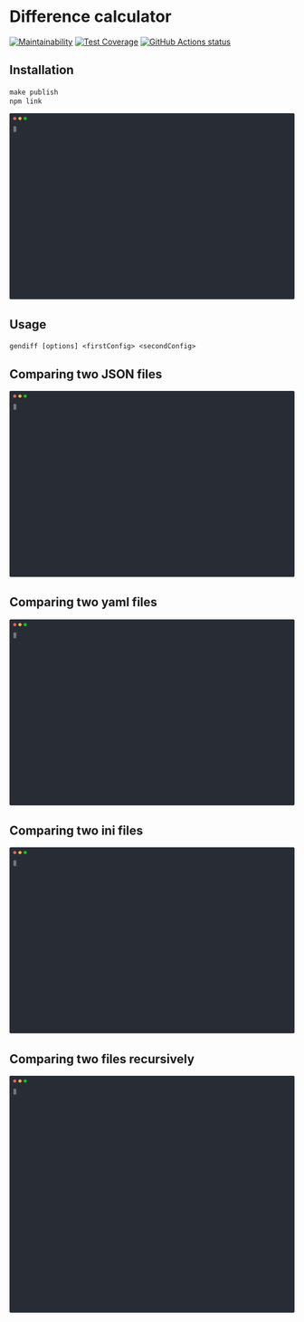 # Difference calculator

[![Maintainability](https://api.codeclimate.com/v1/badges/ea4d3687b3be0cdcf50a/maintainability)](https://codeclimate.com/github/dmfedotov/frontend-project-lvl2/maintainability)
[![Test Coverage](https://api.codeclimate.com/v1/badges/ea4d3687b3be0cdcf50a/test_coverage)](https://codeclimate.com/github/dmfedotov/frontend-project-lvl2/test_coverage)
<a href="https://github.com/dmfedotov/frontend-project-lvl2"><img alt="GitHub Actions status" src="https://github.com/dmfedotov/frontend-project-lvl2/workflows/Node.js-CI/badge.svg"></a>

## Installation
```
make publish
npm link
```
[![asciicast](asciinemas/install-package.svg)](https://asciinema.org/a/oj2gYxaevMgiBHY5ntXIpch01)

## Usage
```
gendiff [options] <firstConfig> <secondConfig>
```
## Comparing two JSON files
[![asciicast](asciinemas/comparing-json-files.svg)](https://asciinema.org/a/tQTE5Y4DLCxUsPLK9sLDKFQzY)

## Comparing two yaml files
[![asciicast](asciinemas/comparing-yaml-files.svg)](https://asciinema.org/a/Mo1yHqHjGGc5QAgtIHBStyhAw)

## Comparing two ini files
[![asciicast](asciinemas/comparing-ini-files.svg)](https://asciinema.org/a/cvmE8BI2dMqAZpBIGWiRB5hBe)

## Comparing two files recursively
[![asciicast](asciinemas/comparing-json-files-recursively.svg)](https://asciinema.org/a/0SynRyFdmaR92YNsCK0pVHx36)
